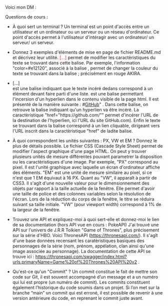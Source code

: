 Voici mon DM :

Questions de cours :
- À quoi sert un terminal ?
  Un terminal est un point d'accès entre un utilisateur et un ordinateur ou un serveur ou un réseau d'ordinateur. Ce point d'accès permet à l'utilisateur d'intéragir avec un ordinateur/ un serveur/ un serveur.

- Donnez 3 exemples d'éléments de mise en page de fichier README.md et décrivez leur utilité.
  <font color=#e12120> [...] </font> permet de modifier les caractèristiques du texte se trouvant dans cette balise. Par exemple, l'information "color=#e12120", associé à la balise <font>, permet de changer la couleur du texte se trouvant dans la balise ; précisément en rouge AKIRA.
  <li> [...] </li> est une balise indiquant que le texte incéré dedans correspond à un élément devant faire parti d'une liste.  
  <a> est une balise permettant l'incersion d'un hyperlien dans le contenu visible de la page html. Il est présenté de la manière suivante : #<a href="#https://github.com/">GitHub</a>" . Dans cette balise, on retrouve la balise <a> indiquant qu'un hyperlien va être incéré. La caractèristique "href="https://github.com/"" permet d'incérer l'URL de la destination de l'hyperlien, ici l'URL du site GitHub.com). Enfin le texte se trouvant dans la balise <a> correspond à un lien cliquable, dirigeant vers l'URL inscrit dans la caractèristique "href" de ladite balise. 
    
- À quoi correspondent les unités suivantes : PX, VW et EM ? Donnez le plus de détails possible.
  Le fichier CSS (Cascade Style Sheet) permet de modifier l'aspect graphique d'une page HTML. On peut y trouver plusieurs unités de mesure différentes pouvant parametrer la disposition ou les caractèristiques d'une image. Par exemple, "PX" correspond au pixel. Il est l'unité graphique avec laquelle un écran d'ordinateur affiche des éléments. "EM" est une unité de mesure similaire au pixel, si ce n'est que 1 EM équivaut à 16 PX. Quant au "VW", il apparaît à partir de CSS3. Il s'agît d'une nouvelle valeur pour le dimensionnement des objets par rapport à la taille actuelle de la fenêtre. Elle permet d'avoir une taille de police et des colonnes variables selon la résolution de l'écran. Lors de la réduction du corps de la fenêtre, le titre se réduira suivant sa taille initiale. "VW" (pour viewport width) correspond à 1% de la largeur de la fenêtre.
    
- Trouvez une API et expliquez-moi à quoi sert-elle et donnez-moi le lien de sa documentation (hors API vue en cours : PokeAPI)
  J'ai trouvé une API sur l'univers de J.R.R Tolkien "Game of Thrones", plus précisement sur la série d'HBO. Voici ThronesAPI (https://thronesapi.com/). Il s'agît d'une base données recensant les caratèristiques basiques des personnages de la série (nom, prénom, appélation, clan ainsi qu'une image associée au personnage). La documentation de cette API se trouve ici : https://thronesapi.com/swagger/index.html?urls.primaryName=Game%20of%20Thrones%20API%20v2 .
  
- Qu'est-ce qu'un "Commit" ?
  Un commit constitue le fait de mettre son code sur Git, il est souvent accompagné d’un message et a un numéro qui lui est propre (un numéro de commit). Les commits constituent également l’historique du code soumis dans un projet. Si l’on met sur la branche “main” un commit qui est erroné, il est possible de revenir à une version antérieure du code, en reprenant le commit juste avant.
